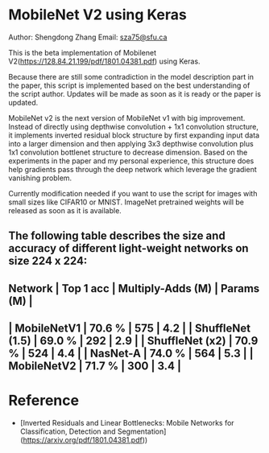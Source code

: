 # MobileNet V2 using Keras

Author: Shengdong Zhang
Email: sza75@sfu.ca

This is the beta implementation of Mobilenet V2(https://128.84.21.199/pdf/1801.04381.pdf) using Keras.

Because there are still some contradiction in the model description part in the paper, this script is implemented based on the best understanding of the script author. Updates will be made as soon as it is ready or the paper is updated.

MobileNet v2 is the next version of MobileNet v1 with big improvement. Instead of directly using depthwise convolution + 1x1 convolution structure, it implements inverted residual block structure by first expanding input data into a larger dimension and then applying 3x3 depthwise convolution plus 1x1 convolution bottlenet structure to decrease dimension. Based on the experiments in the paper and my personal experience, this structure does help gradients pass through the deep network which leverage the gradient vanishing problem.

Currently modification needed if you want to use the script for images with small sizes like CIFAR10 or MNIST. ImageNet pretrained weights will be released as soon as it is available.

The following table describes the size and accuracy of different light-weight networks on size 224 x 224:
-----------------------------------------------------------------------------
Network                  |   Top 1 acc   |  Multiply-Adds (M) |  Params (M) |
-----------------------------------------------------------------------------
|   MobileNetV1          |    70.6 %     |        575         |     4.2     |
|   ShuffleNet (1.5)     |    69.0 %     |        292         |     2.9     |
|   ShuffleNet (x2)      |    70.9 %     |        524         |     4.4     |
|   NasNet-A             |    74.0 %     |        564         |     5.3     |
|   MobileNetV2          |    71.7 %     |        300         |     3.4     |
-----------------------------------------------------------------------------

# Reference
- [Inverted Residuals and Linear Bottlenecks: Mobile Networks for Classification, Detection and Segmentation]
(https://arxiv.org/pdf/1801.04381.pdf))
